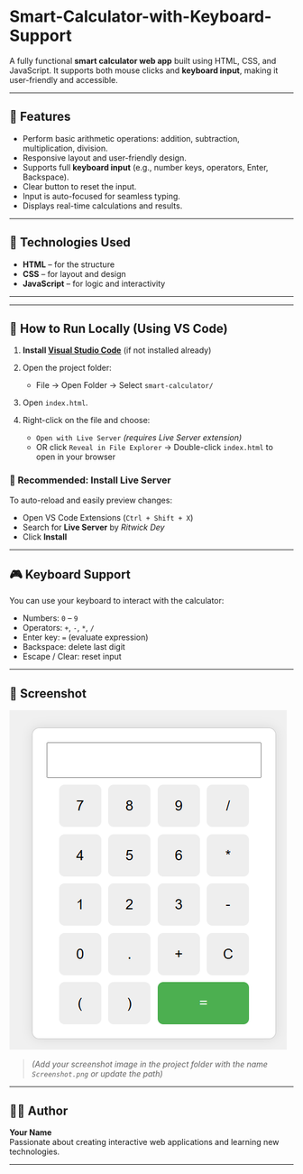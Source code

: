 # Smart-Calculator-with-Keyboard-Support
A fully functional **smart calculator web app** built using HTML, CSS, and JavaScript. It supports both mouse clicks and **keyboard input**, making it user-friendly and accessible.

---

## 🎯 Features

- Perform basic arithmetic operations: addition, subtraction, multiplication, division.
- Responsive layout and user-friendly design.
- Supports full **keyboard input** (e.g., number keys, operators, Enter, Backspace).
- Clear button to reset the input.
- Input is auto-focused for seamless typing.
- Displays real-time calculations and results.

---

## 🧱 Technologies Used

- **HTML** – for the structure  
- **CSS** – for layout and design  
- **JavaScript** – for logic and interactivity

---


---

## 🚀 How to Run Locally (Using VS Code)

1. **Install [Visual Studio Code](https://code.visualstudio.com/)** (if not installed already)

2. Open the project folder:
   - File → Open Folder → Select `smart-calculator/`

3. Open `index.html`.

4. Right-click on the file and choose:
   - `Open with Live Server` *(requires Live Server extension)*  
   - OR click `Reveal in File Explorer` → Double-click `index.html` to open in your browser

### 🧩 Recommended: Install Live Server
To auto-reload and easily preview changes:

- Open VS Code Extensions (`Ctrl + Shift + X`)
- Search for **Live Server** by *Ritwick Dey*
- Click **Install**

---

## 🎮 Keyboard Support

You can use your keyboard to interact with the calculator:

- Numbers: `0` – `9`  
- Operators: `+`, `-`, `*`, `/`  
- Enter key: `=` (evaluate expression)  
- Backspace: delete last digit  
- Escape / Clear: reset input

---

## 📸 Screenshot

![Smart Calculator](Screenshot.png)

> *(Add your screenshot image in the project folder with the name `Screenshot.png` or update the path)*

---

## 👨‍💻 Author

**Your Name**  
Passionate about creating interactive web applications and learning new technologies.

---

